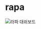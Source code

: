 # rapa
![라파 대쉬보드](https://github.com/2023rapa-project/rapa/assets/112371402/1e0b9ad3-60b6-4828-87a7-26970dec1906)
